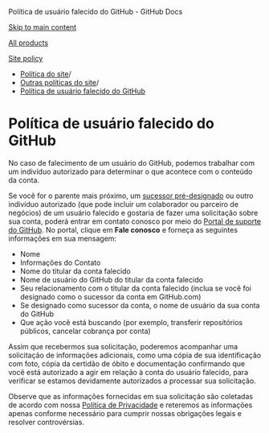 Política de usuário falecido do GitHub - GitHub Docs

[Skip to main content](#main-content)

[All products](/pt)

[Site policy](/site-policy)

* [Política do site](/pt/site-policy)/
* [Outras políticas do site](/pt/site-policy/other-site-policies)/
* [Política de usuário falecido do GitHub](/pt/site-policy/other-site-policies/github-deceased-user-policy)

Política de usuário falecido do GitHub
==========

No caso de falecimento de um usuário do GitHub, podemos trabalhar com um indivíduo autorizado para determinar o que acontece com o conteúdo da conta.

Se você for o parente mais próximo, um [sucessor pré-designado](/pt/account-and-profile/setting-up-and-managing-your-personal-account-on-github/managing-access-to-your-personal-repositories/maintaining-ownership-continuity-of-your-personal-accounts-repositories) ou outro indivíduo autorizado (que pode incluir um colaborador ou parceiro de negócios) de um usuário falecido e gostaria de fazer uma solicitação sobre sua conta, poderá entrar em contato conosco por meio do [Portal de suporte do GitHub](https://support.github.com/). No portal, clique em **Fale conosco** e forneça as seguintes informações em sua mensagem:

* Nome
* Informações do Contato
* Nome do titular da conta falecido
* Nome de usuário do GitHub do titular da conta falecido
* Seu relacionamento com o titular da conta falecido (inclua se você foi designado como o sucessor da conta em GitHub.com)
* Se designado como sucessor da conta, o nome de usuário da sua conta do GitHub
* Que ação você está buscando (por exemplo, transferir repositórios públicos, cancelar cobrança por conta)

Assim que recebermos sua solicitação, poderemos acompanhar uma solicitação de informações adicionais, como uma cópia de sua identificação com foto, cópia da certidão de óbito e documentação confirmando que você está autorizado a agir em relação à conta do usuário falecido, para verificar se estamos devidamente autorizados a processar sua solicitação.

Observe que as informações fornecidas em sua solicitação são coletadas de acordo com nossa [Política de Privacidade](/pt/site-policy/privacy-policies/github-privacy-statement) e reteremos as informações apenas conforme necessário para cumprir nossas obrigações legais e resolver controvérsias.
